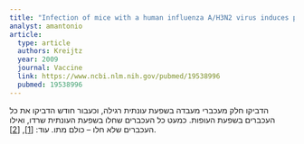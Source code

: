 ```yaml
---
title: "Infection of mice with a human influenza A/H3N2 virus induces protective immunity against lethal infection with influenza A/H5N1 virus"
analyst: amantonio
article:
  type: article
  authors: Kreijtz
  year: 2009
  journal: Vaccine
  link: https://www.ncbi.nlm.nih.gov/pubmed/19538996
  pubmed: 19538996
---
```


הדביקו חלק מעכברי מעבדה בשפעת עונתית רגילה, וכעבור חודש הדביקו את כל העכברים בשפעת העופות. כמעט כל העכברים שחלו בשפעת העונתית שרדו, ואילו העכברים שלא חלו – כולם מתו. עוד: [[1]](https://www.ncbi.nlm.nih.gov/pubmed/17005299), [[2]](https://www.ncbi.nlm.nih.gov/pubmed/22643217).
